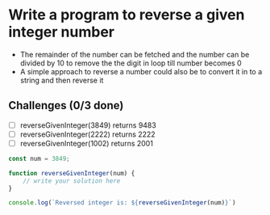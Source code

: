 # Write a program to reverse a given integer number
- The remainder of the number can be fetched and the number can be divided by 10 to remove the the digit in loop till number becomes 0
- A simple approach to reverse a number could also be to convert it in to a string and then reverse it
## Challenges (0/3 done)
- [ ] reverseGivenInteger(3849) returns 9483
- [ ] reverseGivenInteger(2222) returns 2222
- [ ] reverseGivenInteger(1002) returns 2001
```js
const num = 3849;

function reverseGivenInteger(num) {
    // write your solution here
}

console.log(`Reversed integer is: ${reverseGivenInteger(num)}`)

```
